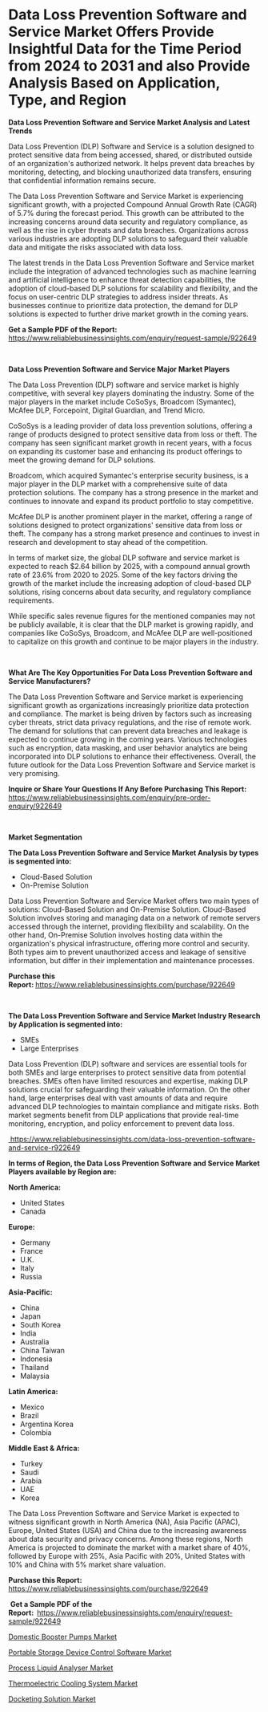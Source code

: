 <p><h1>Data Loss Prevention Software and Service Market Offers Provide Insightful Data for the Time Period from 2024 to 2031 and also Provide Analysis Based on Application, Type, and Region</h1></p><p><strong>Data Loss Prevention Software and Service Market Analysis and Latest Trends</strong></p>
<p><p>Data Loss Prevention (DLP) Software and Service is a solution designed to protect sensitive data from being accessed, shared, or distributed outside of an organization's authorized network. It helps prevent data breaches by monitoring, detecting, and blocking unauthorized data transfers, ensuring that confidential information remains secure. </p><p>The Data Loss Prevention Software and Service Market is experiencing significant growth, with a projected Compound Annual Growth Rate (CAGR) of 5.7% during the forecast period. This growth can be attributed to the increasing concerns around data security and regulatory compliance, as well as the rise in cyber threats and data breaches. Organizations across various industries are adopting DLP solutions to safeguard their valuable data and mitigate the risks associated with data loss.</p><p>The latest trends in the Data Loss Prevention Software and Service market include the integration of advanced technologies such as machine learning and artificial intelligence to enhance threat detection capabilities, the adoption of cloud-based DLP solutions for scalability and flexibility, and the focus on user-centric DLP strategies to address insider threats. As businesses continue to prioritize data protection, the demand for DLP solutions is expected to further drive market growth in the coming years.</p></p>
<p><strong>Get a Sample PDF of the Report:&nbsp;</strong> <a href="https://www.reliablebusinessinsights.com/enquiry/request-sample/922649">https://www.reliablebusinessinsights.com/enquiry/request-sample/922649</a></p>
<p>&nbsp;</p>
<p><strong>Data Loss Prevention Software and Service Major Market Players</strong></p>
<p><p>The Data Loss Prevention (DLP) software and service market is highly competitive, with several key players dominating the industry. Some of the major players in the market include CoSoSys, Broadcom (Symantec), McAfee DLP, Forcepoint, Digital Guardian, and Trend Micro.</p><p>CoSoSys is a leading provider of data loss prevention solutions, offering a range of products designed to protect sensitive data from loss or theft. The company has seen significant market growth in recent years, with a focus on expanding its customer base and enhancing its product offerings to meet the growing demand for DLP solutions.</p><p>Broadcom, which acquired Symantec's enterprise security business, is a major player in the DLP market with a comprehensive suite of data protection solutions. The company has a strong presence in the market and continues to innovate and expand its product portfolio to stay competitive.</p><p>McAfee DLP is another prominent player in the market, offering a range of solutions designed to protect organizations' sensitive data from loss or theft. The company has a strong market presence and continues to invest in research and development to stay ahead of the competition.</p><p>In terms of market size, the global DLP software and service market is expected to reach $2.64 billion by 2025, with a compound annual growth rate of 23.6% from 2020 to 2025. Some of the key factors driving the growth of the market include the increasing adoption of cloud-based DLP solutions, rising concerns about data security, and regulatory compliance requirements.</p><p>While specific sales revenue figures for the mentioned companies may not be publicly available, it is clear that the DLP market is growing rapidly, and companies like CoSoSys, Broadcom, and McAfee DLP are well-positioned to capitalize on this growth and continue to be major players in the industry.</p></p>
<p>&nbsp;</p>
<p><strong>What Are The Key Opportunities For Data Loss Prevention Software and Service Manufacturers?</strong></p>
<p><p>The Data Loss Prevention Software and Service market is experiencing significant growth as organizations increasingly prioritize data protection and compliance. The market is being driven by factors such as increasing cyber threats, strict data privacy regulations, and the rise of remote work. The demand for solutions that can prevent data breaches and leakage is expected to continue growing in the coming years. Various technologies such as encryption, data masking, and user behavior analytics are being incorporated into DLP solutions to enhance their effectiveness. Overall, the future outlook for the Data Loss Prevention Software and Service market is very promising.</p></p>
<p><strong>Inquire or Share Your Questions If Any Before Purchasing This Report:</strong> <a href="https://www.reliablebusinessinsights.com/enquiry/pre-order-enquiry/922649">https://www.reliablebusinessinsights.com/enquiry/pre-order-enquiry/922649</a></p>
<p>&nbsp;</p>
<p><strong>Market Segmentation</strong></p>
<p><strong>The Data Loss Prevention Software and Service Market Analysis by types is segmented into:</strong></p>
<p><ul><li>Cloud-Based Solution</li><li>On-Premise Solution</li></ul></p>
<p><p>Data Loss Prevention Software and Service Market offers two main types of solutions: Cloud-Based Solution and On-Premise Solution. Cloud-Based Solution involves storing and managing data on a network of remote servers accessed through the internet, providing flexibility and scalability. On the other hand, On-Premise Solution involves hosting data within the organization's physical infrastructure, offering more control and security. Both types aim to prevent unauthorized access and leakage of sensitive information, but differ in their implementation and maintenance processes.</p></p>
<p><strong>Purchase this Report:&nbsp;</strong><a href="https://www.reliablebusinessinsights.com/purchase/922649">https://www.reliablebusinessinsights.com/purchase/922649</a></p>
<p>&nbsp;</p>
<p><strong>The Data Loss Prevention Software and Service Market Industry Research by Application is segmented into:</strong></p>
<p><ul><li>SMEs</li><li>Large Enterprises</li></ul></p>
<p><p>Data Loss Prevention (DLP) software and services are essential tools for both SMEs and large enterprises to protect sensitive data from potential breaches. SMEs often have limited resources and expertise, making DLP solutions crucial for safeguarding their valuable information. On the other hand, large enterprises deal with vast amounts of data and require advanced DLP technologies to maintain compliance and mitigate risks. Both market segments benefit from DLP applications that provide real-time monitoring, encryption, and policy enforcement to prevent data loss.</p></p>
<p><a href="https://www.reliablebusinessinsights.com/data-loss-prevention-software-and-service-r922649">&nbsp;https://www.reliablebusinessinsights.com/data-loss-prevention-software-and-service-r922649</a></p>
<p><strong>In terms of Region, the Data Loss Prevention Software and Service Market Players available by Region are:</strong></p>
<p>
    <p> <strong> North America: </strong>
        <ul>
            <li>United States</li>
            <li>Canada</li>
        </ul>
        </p> 
    <p> <strong> Europe: </strong>
        <ul>
            <li>Germany</li>
            <li>France</li>
            <li>U.K.</li>
            <li>Italy</li>
            <li>Russia</li>
        </ul>
        </p> 
    <p> <strong> Asia-Pacific: </strong>
        <ul>
            <li>China</li>
            <li>Japan</li>
            <li>South Korea</li>
            <li>India</li>
            <li>Australia</li>
            <li>China Taiwan</li>
            <li>Indonesia</li>
            <li>Thailand</li>
            <li>Malaysia</li>
        </ul>
        </p> 
    <p> <strong> Latin America: </strong>
        <ul>
            <li>Mexico</li>
            <li>Brazil</li>
            <li>Argentina Korea</li>
            <li>Colombia</li>
        </ul>
        </p> 
    <p> <strong> Middle East & Africa: </strong>
        <ul>
            <li>Turkey</li>
            <li>Saudi</li>
            <li>Arabia</li>
            <li>UAE</li>
            <li>Korea</li>
        </ul>
    </p>
    </p>
<p><p>The Data Loss Prevention Software and Service Market is expected to witness significant growth in North America (NA), Asia Pacific (APAC), Europe, United States (USA) and China due to the increasing awareness about data security and privacy concerns. Among these regions, North America is projected to dominate the market with a market share of 40%, followed by Europe with 25%, Asia Pacific with 20%, United States with 10% and China with 5% market share valuation.</p></p>
<p><strong>Purchase this Report: </strong><a href="https://www.reliablebusinessinsights.com/purchase/922649">https://www.reliablebusinessinsights.com/purchase/922649</a></p>
<p>&nbsp;<strong>Get a Sample PDF of the Report:&nbsp;&nbsp;</strong><a href="https://www.reliablebusinessinsights.com/enquiry/request-sample/922649">https://www.reliablebusinessinsights.com/enquiry/request-sample/922649</a></p>
<p><strong></strong></p>
<p><p><a href="https://medium.com/@cristinaschiller2022/domestic-booster-pumps-market-size-share-analysis-growth-trends-forecasts-2024-2031-2cafe8ca5279">Domestic Booster Pumps Market</a></p><p><a href="https://github.com/gulaimolin/Market-Research-Report-List-6/blob/main/portable-storage-device-control-software-market.md">Portable Storage Device Control Software Market</a></p><p><a href="https://medium.com/@irwingibson2023/process-liquid-analyser-market-a-global-and-regional-analysis-focus-on-region-country-level-982ca07f94ee">Process Liquid Analyser Market</a></p><p><a href="https://medium.com/@tedbrakus/thermoelectric-cooling-system-market-share-market-analysis-growth-trends-forecasts-for-period-6eece97a11a4">Thermoelectric Cooling System Market</a></p><p><a href="https://github.com/RoccoManning/Market-Research-Report-List-6/blob/main/docketing-solution-market.md">Docketing Solution Market</a></p></p>
